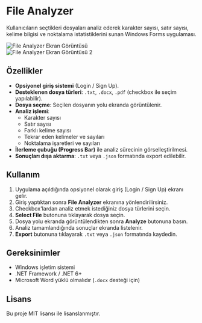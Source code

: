 # File Analyzer
Kullanıcıların seçtikleri dosyaları analiz ederek karakter sayısı, satır sayısı, kelime bilgisi ve noktalama istatistiklerini sunan Windows Forms uygulaması.

![File Analyzer Ekran Görüntüsü](C:\Users\Furkan\Desktop\file.png)  
![File Analyzer Ekran Görüntüsü 2](C:\Users\Furkan\Desktop\file.png)  

## Özellikler
- **Opsiyonel giriş sistemi** (Login / Sign Up).
- **Desteklenen dosya türleri**: `.txt`, `.docx`, `.pdf` (checkbox ile seçim yapılabilir).
- **Dosya seçme**: Seçilen dosyanın yolu ekranda görüntülenir.
- **Analiz işlemi**:  
  - Karakter sayısı  
  - Satır sayısı  
  - Farklı kelime sayısı  
  - Tekrar eden kelimeler ve sayıları  
  - Noktalama işaretleri ve sayıları  
- **İlerleme çubuğu (Progress Bar)** ile analiz sürecinin görselleştirilmesi.
- **Sonuçları dışa aktarma**: `.txt` veya `.json` formatında export edilebilir.

## Kullanım
1. Uygulama açıldığında opsiyonel olarak giriş (Login / Sign Up) ekranı gelir.
2. Giriş yaptıktan sonra **File Analyzer** ekranına yönlendirilirsiniz.
3. Checkbox'lardan analiz etmek istediğiniz dosya türlerini seçin.
4. **Select File** butonuna tıklayarak dosya seçin.
5. Dosya yolu ekranda görüntülendikten sonra **Analyze** butonuna basın.
6. Analiz tamamlandığında sonuçlar ekranda listelenir.
7. **Export** butonuna tıklayarak `.txt` veya `.json` formatında kaydedin.

## Gereksinimler
- Windows işletim sistemi
- .NET Framework / .NET 6+
- Microsoft Word yüklü olmalıdır (`.docx` desteği için)

## Lisans
Bu proje MIT lisansı ile lisanslanmıştır.
